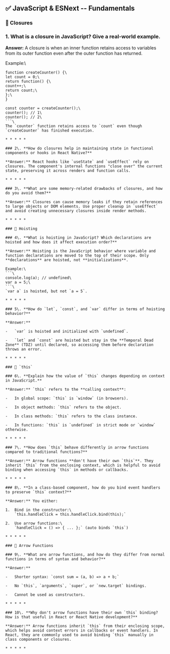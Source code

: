

✅ JavaScript & ESNext -- Fundamentals
------------------------------------

### 🔹 Closures

### 1\. **What is a closure in JavaScript? Give a real-world example.**

**Answer:** A closure is when an inner function retains access to variables from its outer function even after the outer function has returned.

Example:\
```\
function createCounter() {\
let count = 0;\
return function() {\
count++;\
return count;\
};\
}

const counter = createCounter();\
counter(); // 1\
counter(); // 2\
```\
The `counter` function retains access to `count` even though `createCounter` has finished execution.

* * * * *

### 2\. **How do closures help in maintaining state in functional components or hooks in React Native?**

**Answer:** React hooks like `useState` and `useEffect` rely on closures. The component's internal functions "close over" the current state, preserving it across renders and function calls.

* * * * *

### 3\. **What are some memory-related drawbacks of closures, and how do you avoid them?**

**Answer:** Closures can cause memory leaks if they retain references to large objects or DOM elements. Use proper cleanup in `useEffect` and avoid creating unnecessary closures inside render methods.

* * * * *

### 🔹 Hoisting

### 4\. **What is hoisting in JavaScript? Which declarations are hoisted and how does it affect execution order?**

**Answer:** Hoisting is the JavaScript behavior where variable and function declarations are moved to the top of their scope. Only **declarations** are hoisted, not **initializations**.

Example:\
```\
console.log(a); // undefined\
var a = 5;\
```\
`var a` is hoisted, but not `a = 5`.

* * * * *

### 5\. **How do `let`, `const`, and `var` differ in terms of hoisting behavior?**

**Answer:**

-   `var` is hoisted and initialized with `undefined`.

-   `let` and `const` are hoisted but stay in the **Temporal Dead Zone** (TDZ) until declared, so accessing them before declaration throws an error.

* * * * *

### 🔹 `this`

### 6\. **Explain how the value of `this` changes depending on context in JavaScript.**

**Answer:** `this` refers to the **calling context**:

-   In global scope: `this` is `window` (in browsers).

-   In object methods: `this` refers to the object.

-   In class methods: `this` refers to the class instance.

-   In functions: `this` is `undefined` in strict mode or `window` otherwise.

* * * * *

### 7\. **How does `this` behave differently in arrow functions compared to traditional functions?**

**Answer:** Arrow functions **don't have their own `this`**. They inherit `this` from the enclosing context, which is helpful to avoid binding when accessing `this` in methods or callbacks.

* * * * *

### 8\. **In a class-based component, how do you bind event handlers to preserve `this` context?**

**Answer:** You either:

1.  Bind in the constructor:\
    `this.handleClick = this.handleClick.bind(this);`

2.  Use arrow functions:\
    `handleClick = () => { ... };` (auto binds `this`)

* * * * *

### 🔹 Arrow Functions

### 9\. **What are arrow functions, and how do they differ from normal functions in terms of syntax and behavior?**

**Answer:**

-   Shorter syntax: `const sum = (a, b) => a + b;`

-   No `this`, `arguments`, `super`, or `new.target` bindings.

-   Cannot be used as constructors.

* * * * *

### 10\. **Why don't arrow functions have their own `this` binding? How is that useful in React or React Native development?**

**Answer:** Arrow functions inherit `this` from their enclosing scope, which helps avoid context errors in callbacks or event handlers. In React, they are commonly used to avoid binding `this` manually in class components or closures.

* * * * *
